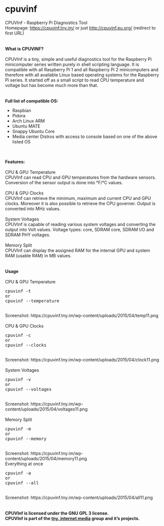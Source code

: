 # cpuvinf
CPUVInf - Raspberry Pi Diagnostics Tool<br />
Homepage: https://cpuvinf.tny.im/ or just http://cpuvinf.eu.org/ (redirect to first URL)<br /><br /><br />
<B>What is CPUVINF?</B><br /><br />
CPUVInf is a tiny, simple and useful diagnostics tool for the Raspberry Pi minicomputer series written purely in shell scripting language. It is compatible with all Raspberry Pi 1 and all Raspberry Pi 2 minicomputers and therefore with all available Linux based operating systems for the Raspberry Pi series. It started off as a small script to read CPU temperature and voltage but has become much more than that.<br /><br /><br />
<B>Full list of compatible OS:</B>
<ul>
<li>Raspbian</li>
<li>Pidora</li>
<li>Arch Linux ARM</li>
<li>Ubuntu MATE</li>
<li>Snappy Ubuntu Core</li>
<li>Media center Distros with access to console based on one of the above listed OS
</ul><br /><br />
<B>Features:</B><br /><br />
CPU & GPU Temperature<br />
CPUVInf can read CPU and GPU temperatures from the hardware sensors. Conversion of the sensor output is done into °F/°C values.<br /><br />
CPU & GPU Clocks<br />
CPUVInf can retrieve the minimum, maximum and current CPU and GPU clocks. Moreover it is also possible to retrieve the CPU governer. Output is converted into MHz values.<br /><br />
System Voltages<br />
CPUVInf is capable of reading various system voltages and converting the output into Volt values. Voltage types: core, SDRAM core, SDRAM I/O and SDRAM PHY voltages.<br /><br />
Memory Split<br />
CPUVInf can display the assigned RAM for the internal GPU and system RAM (usable RAM) in MB values.<br /><br /><br />
<B>Usage</B><br /><br />
CPU & GPU Temperature<br />
<pre>cpuvinf -t 
or
cpuvinf --temperature
</pre><br />
Screenshot: https://cpuvinf.tny.im/wp-content/uploads/2015/04/temp11.png<br /><br />
CPU & GPU Clocks<br />
<pre>cpuvinf -c
or
cpuvinf --clocks
</pre></br >
Screenshot: https://cpuvinf.tny.im/wp-content/uploads/2015/04/clock11.png<br /><br />
System Voltages<br />
<pre>cpuvinf -v
or
cpuvinf --voltages
</pre><br />
Screenshot: https://cpuvinf.tny.im/wp-content/uploads/2015/04/voltages11.png<br /><br />
Memory Split<br />
<pre>cpuvinf -m
or 
cpuvinf --memory
</pre><br />
Screenshot: https://cpuvinf.tny.im/wp-content/uploads/2015/04/memory11.png<br />
Everything at once<br />
<pre>cpuvinf -a
or
cpuvinf --all
</pre><br />
Screenshot: https://cpuvinf.tny.im/wp-content/uploads/2015/04/all11.png<br /><br /><br />
<B>CPUVInf is licensed under the GNU GPL 3 license.<br />
CPUVInf is part of the <a href="https://i.tny.im/">tny. internet media</a> group and it’s projects.</B>